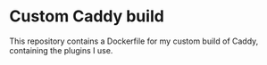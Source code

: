# Custom Caddy build

This repository contains a Dockerfile for my custom build of Caddy,
containing the plugins I use.
